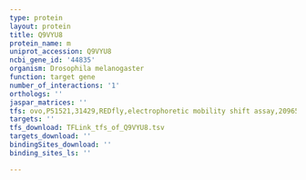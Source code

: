 ```yaml
---
type: protein
layout: protein
title: Q9VYU8
protein_name: m
uniprot_accession: Q9VYU8
ncbi_gene_id: '44835'
organism: Drosophila melanogaster
function: target gene
number_of_interactions: '1'
orthologs: ''
jaspar_matrices: ''
tfs: ovo,P51521,31429,REDfly,electrophoretic mobility shift assay,20965965%5Buid%5D+OR+16933974%5Buid%5D,Yes
targets: ''
tfs_download: TFLink_tfs_of_Q9VYU8.tsv
targets_download: ''
bindingSites_download: ''
binding_sites_ls: ''

---
```


